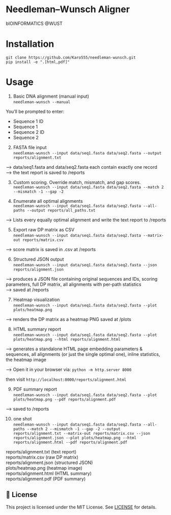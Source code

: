 # Needleman–Wunsch Aligner
bIOINFORMATICS @WUST

# Installation
`git clone https://github.com/Karo555/needleman-wunsch.git` <br>
`pip install -e ".[html,pdf]"`

# Usage
1. Basic DNA alignment (manual input) <br>
`needleman-wunsch --manual`

You’ll be prompted to enter:
- Sequence 1 ID
- Sequence 1
- Sequence 2 ID
- Sequence 2

2. FASTA file input <br>
`needleman-wunsch --input data/seq1.fasta data/seq2.fasta --output reports/alignment.txt` <br>

--> data/seq1.fasta and data/seq2.fasta each contain exactly one record <br>
--> the text report is saved to /reports <br>

3. Custom scoring. Override match, mismatch, and gap scores. <br>
`needleman-wunsch --input data/seq1.fasta data/seq2.fasta --match 2 --mismatch -1 --gap -2`

4. Enumerate all optimal alignments <br>
`needleman-wunsch --input data/seq1.fasta data/seq2.fasta --all-paths --output reports/all_paths.txt` <br>

--> Lists every equally optimal alignment and write the text report to /reports

5. Export raw DP matrix as CSV <br>
`needleman-wunsch --input data/seq1.fasta data/seq2.fasta --matrix-out reports/matrix.csv` <br>

--> score matrix is saved in .csv at /reports

6. Structured JSON output <br>
`needleman-wunsch --input data/seq1.fasta data/seq2.fasta --json reports/alignment.json`

--> produces a JSON file containing original sequences and IDs, scoring parameters, full DP matrix, all alignments with per-path statistics <br>
--> saved at /reports


7. Heatmap visualization <br>
`needleman-wunsch --input data/seq1.fasta data/seq2.fasta --plot plots/heatmap.png`

--> renders the DP matrix as a heatmap PNG saved at /plots

8. HTML summary report <br>
`needleman-wunsch --input data/seq1.fasta data/seq2.fasta --plot plots/heatmap.png --html reports/alignment.html`

--> generates a standalone HTML page embedding parameters & sequences, all alignments (or just the single optimal one), inline statistics, the heatmap image

--> Open it in your browser via:
`python -m http.server 8000`

then visit `http://localhost:8000/reports/alignment.html`

9. PDF summary report <br>
`needleman-wunsch --input data/seq1.fasta data/seq2.fasta --plot plots/heatmap.png --pdf reports/alignment.pdf`

--> saved to /reports


10. one shot <br>
`needleman-wunsch --input data/seq1.fasta data/seq2.fasta --all-paths --match 2 --mismatch -1 --gap -2 --output reports/alignment.txt --matrix-out reports/matrix.csv --json reports/alignment.json --plot plots/heatmap.png --html reports/alignment.html --pdf reports/alignment.pdf`

reports/alignment.txt (text report)<br>
reports/matrix.csv (raw DP matrix)<br>
reports/alignment.json (structured JSON)<br>
plots/heatmap.png (heatmap image)<br>
reports/alignment.html (HTML summary)<br>
reports/alignment.pdf (PDF summary)<br>


## 📄 License<br>
This project is licensed under the MIT License. See [LICENSE](LICENSE.txt) for details.<br>
